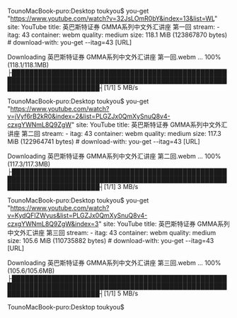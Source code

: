 TounoMacBook-puro:Desktop toukyou$ you-get "https://www.youtube.com/watch?v=32JsLOmR0bY&index=13&list=WL"
site:                YouTube
title:               英巴斯特证券 GMMA系列中文外汇讲座  第一回
stream:
    - itag:          43
      container:     webm
      quality:       medium
      size:          118.1 MiB (123867870 bytes)
    # download-with: you-get --itag=43 [URL]

Downloading 英巴斯特证券 GMMA系列中文外汇讲座  第一回.webm ...
 100% (118.1/118.1MB) ├████████████████████████████████████████████████████████████████████████████████████████████████████████████████████████┤[1/1]    5 MB/s

TounoMacBook-puro:Desktop toukyou$ you-get "https://www.youtube.com/watch?v=jVyf6rB2kR0&index=2&list=PLGZJx0QmXySnuQ8v4-czxgYWNmL8Q9ZgW"
site:                YouTube
title:               英巴斯特证券 GMMA系列中文外汇讲座  第二回
stream:
    - itag:          43
      container:     webm
      quality:       medium
      size:          117.3 MiB (122964741 bytes)
    # download-with: you-get --itag=43 [URL]

Downloading 英巴斯特证券 GMMA系列中文外汇讲座  第二回.webm ...
 100% (117.3/117.3MB) ├████████████████████████████████████████████████████████████████████████████████████████████████████████████████████████┤[1/1]    3 MB/s

TounoMacBook-puro:Desktop toukyou$ you-get "https://www.youtube.com/watch?v=KydQFIZWyus&list=PLGZJx0QmXySnuQ8v4-czxgYWNmL8Q9ZgW&index=3"
site:                YouTube
title:               英巴斯特证券 GMMA系列中文外汇讲座  第三回
stream:
    - itag:          43
      container:     webm
      quality:       medium
      size:          105.6 MiB (110735882 bytes)
    # download-with: you-get --itag=43 [URL]

Downloading 英巴斯特证券 GMMA系列中文外汇讲座  第三回.webm ...
 100% (105.6/105.6MB) ├████████████████████████████████████████████████████████████████████████████████████████████████████████████████████████┤[1/1]    5 MB/s

TounoMacBook-puro:Desktop toukyou$
